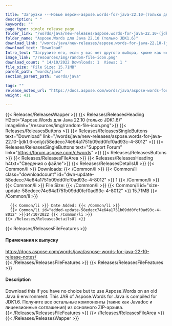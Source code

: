 ```yaml
---

title: "Загрузки ---Новые версии-aspose.words-for-java-22.10-(только для jdk1.6)"
description: " "
keywords: ""
page_type: single_release_page
folder_link: "/words/java/new-releases/aspose.words-for-java-22.10-(jdk1.6-only)/"
folder_name: "Aspose.Words для Java 22.10 (только JDK1.6)"
download_link: "/words/java/new-releases/aspose.words-for-java-22.10-(jdk1.6-only)/58edecc74e64a1751b09dd0fcf0ad93c-4-8012"
download_text: "Download"
Intro_text: "Загрузите его, если у вас нет другого выбора, кроме как использовать Aspose.Words в старой среде Java 6. Этот JAR-файл Aspose.Words для Java скомпилирован для JDK1.6. Получите все остальные компоненты (такие как Javadoc и лицензионные соглашения) из основного ZIP-архива."
image_link: "/resources/img/random-file-icon.png"
download_count: " 14/10/2022 Downloads: 1  Views: 1 "
file_size: "File Size: 15.71MB"
parent_path: "words/java"
section_parent_path: "words/java"

tags: ""
release_notes_url: "https://docs.aspose.com/words/java/aspose-words-for-java-22-10-release-notes/"
weight: 411

---
```


{{< Releases/ReleasesWapper >}}
  {{< Releases/ReleasesHeading H2txt="Aspose.Words для Java 22.10 (только JDK1.6)" imagelink="/resources/img/random-file-icon.png">}}
  {{< Releases/ReleasesButtons >}}
    {{< Releases/ReleasesSingleButtons text="Download" link="/words/java/new-releases/aspose.words-for-java-22.10-(jdk1.6-only)/58edecc74e64a1751b09dd0fcf0ad93c-4-8012" >}}
    {{< Releases/ReleasesSingleButtons text="Support Forum" link="https://forum.aspose.com/c/words" >}}
  {{< Releases/ReleasesButtons >}}
  {{< Releases/ReleasesFileArea >}}
    {{< Releases/ReleasesHeading h4txt="Сведения о файле">}}
    {{< Releases/ReleasesDetailsUl >}}
      {{< Common/li >}} Downloads: {{< /Common/li >}}
      {{< Common/li class="downloadcount" id="dwn-update-58edecc74e64a1751b09dd0fcf0ad93c-4-8012" >}} 1 {{< /Common/li >}}
      {{< Common/li >}} File Size: {{< /Common/li >}}
      {{< Common/li id="size-update-58edecc74e64a1751b09dd0fcf0ad93c-4-8012" >}} 15.71MB {{< /Common/li >}}

      {{< Common/li >}} Date Added: {{< /Common/li >}}
      {{< Common/li id="added-update-58edecc74e64a1751b09dd0fcf0ad93c-4-8012" >}}14/10/2022 {{< /Common/li >}}
    {{< /Releases/ReleasesDetailsUl >}}

  {{< Releases/ReleasesFileFeatures >}}
      <h4>Примечания к выпуску</h4><div> <a href='https://docs.aspose.com/words/java/aspose-words-for-java-22-10-release-notes/'>https://docs.aspose.com/words/java/aspose-words-for-java-22-10-release-notes/</a></div>
  {{< /Releases/ReleasesFileFeatures >}}
  {{< Releases/ReleasesFileFeatures >}}
      <h4>Description</h4><div class="HTMLDescription">Download this if you have no choice but to use Aspose.Words on an old Java 6 environment. This JAR of Aspose.Words for Java is compiled for JDK1.6. Получите все остальные компоненты (такие как Javadoc и лицензионные соглашения) из основного ZIP-архива.</div>
  {{< /Releases/ReleasesFileFeatures >}}
 {{< /Releases/ReleasesFileArea >}}
{{< /Releases/ReleasesWapper >}}



